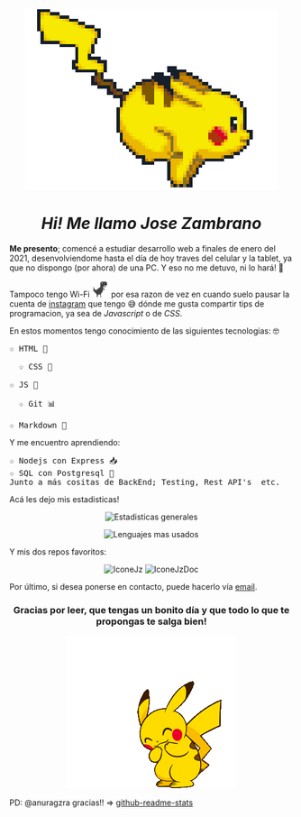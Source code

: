 <div align=center>
  <img src="./gifs/pikachu-runing.gif" alt="">

  _<h1>Hi! Me llamo Jose Zambrano</h1>_
</div>

**Me presento**; comencé a estudiar desarrollo web a finales de enero del 2021, desenvolviendome hasta el día de hoy traves del celular y la tablet, ya que no dispongo (por ahora) de una PC. Y eso no me detuvo, ni lo hará! 👻

Tampoco tengo Wi-Fi <img src="./images/t-rex.png" alt="t-rex" width="30px" height="30px"> por esa razon de vez en cuando suelo pausar la cuenta de [instagram](https://instagram.com/owljz18) que tengo 😅 dónde me gusta compartir tips de programacion, ya sea de _Javascript_ o de _CSS_.

En estos momentos tengo conocimiento de las siguientes tecnologias: 🤓

<pre>
&star; HTML 🌱
 
  &star; CSS 🎨
 
&star; JS 📏
 
  &star; Git 📊
 
&star; Markdown 📄
</pre>

Y me encuentro aprendiendo:

<pre>
&star; Nodejs con Express 📥
&star; SQL con Postgresql 🔐 
Junto a más cositas de BackEnd; Testing, Rest API's  etc.
</pre>

Acá les dejo mis estadisticas!
<br>

<div align="center">
  <img src="https://github-readme-stats.vercel.app/api?username=OWLjz18&count_private=true&show_icons=true&theme=aura" alt="Estadisticas generales"><br>
 
  <img src="https://github-readme-stats.vercel.app/api/top-langs?username=OWLjz18&hide=procfile&layout=compact&theme=aura" alt="Lenguajes mas usados"><br>
</div>

Y mis dos repos favoritos:

<div align="center">
  <img src="https://github-readme-stats.vercel.app/api/pin/?username=OWLjz18&repo=iconejz&theme=aura&show_owner=true" alt="IconeJz">
  <img src="https://github-readme-stats.vercel.app/api/pin/?username=OWLjz18&repo=dirnamejz&theme=aura&show_owner=true" alt="IconeJzDoc">
</div>

Por último, si desea ponerse en contacto, puede hacerlo vía <a href="mailto:owl.jz18@gmail.com">email</a>.

<div align="center">
  <h3>Gracias por leer, que tengas un bonito día y que todo lo que te propongas te salga bien!</h3>

  <img src="./gifs/pikachu-happy.gif" alt="Pikachu happy">
</div>

PD: @anuragzra gracias!! => [github-readme-stats](https://github.com/anuragzra/github-readme-stats)
